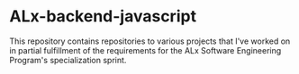 # ALx-backend-javascript

This repository contains repositories to various projects that I've worked on in partial fulfillment of the requirements for the ALx Software Engineering Program's specialization sprint.
